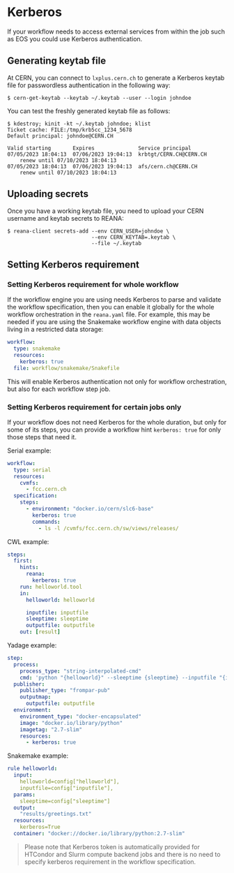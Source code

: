 # Kerberos

If your workflow needs to access external services from within the job such as
EOS you could use Kerberos authentication.

## Generating keytab file

At CERN, you can connect to `lxplus.cern.ch` to generate a Kerberos keytab
file for passwordless authentication in the following way:

```console
$ cern-get-keytab --keytab ~/.keytab --user --login johndoe
```

You can test the freshly generated keytab file as follows:

```console
$ kdestroy; kinit -kt ~/.keytab johndoe; klist
Ticket cache: FILE:/tmp/krb5cc_1234_5678
Default principal: johndoe@CERN.CH

Valid starting       Expires              Service principal
07/05/2023 18:04:13  07/06/2023 19:04:13  krbtgt/CERN.CH@CERN.CH
    renew until 07/10/2023 18:04:13
07/05/2023 18:04:13  07/06/2023 19:04:13  afs/cern.ch@CERN.CH
    renew until 07/10/2023 18:04:13
```

## Uploading secrets

Once you have a working keytab file, you need to upload your CERN username
and keytab secrets to REANA:

```{ .console .copy-to-clipboard }
$ reana-client secrets-add --env CERN_USER=johndoe \
                           --env CERN_KEYTAB=.keytab \
                           --file ~/.keytab
```

## Setting Kerberos requirement

### Setting Kerberos requirement for whole workflow

If the workflow engine you are using needs Kerberos to parse and validate the
workflow specification, then you can enable it globally for the whole workflow
orchestration in the `reana.yaml` file. For example, this may be needed if you
are using the Snakemake workflow engine with data objects living in a
restricted data storage:

```yaml hl_lines="4"
workflow:
  type: snakemake
  resources:
    kerberos: true
  file: workflow/snakemake/Snakefile
```

This will enable Kerberos authentication not only for workflow orchestration,
but also for each workflow step job.

### Setting Kerberos requirement for certain jobs only

If your workflow does not need Kerberos for the whole duration, but only for
some of its steps, you can provide a workflow hint `kerberos: true` for only
those steps that need it.

Serial example:

```yaml hl_lines="9"
workflow:
  type: serial
  resources:
    cvmfs:
      - fcc.cern.ch
  specification:
    steps:
      - environment: "docker.io/cern/slc6-base"
        kerberos: true
        commands:
          - ls -l /cvmfs/fcc.cern.ch/sw/views/releases/
```

CWL example:

```yaml hl_lines="5"
steps:
  first:
    hints:
      reana:
        kerberos: true
    run: helloworld.tool
    in:
      helloworld: helloworld

      inputfile: inputfile
      sleeptime: sleeptime
      outputfile: outputfile
    out: [result]
```

Yadage example:

```yaml hl_lines="14"
step:
  process:
    process_type: "string-interpolated-cmd"
    cmd: 'python "{helloworld}" --sleeptime {sleeptime} --inputfile "{inputfile}" --outputfile "{outputfile}"'
  publisher:
    publisher_type: "frompar-pub"
    outputmap:
      outputfile: outputfile
  environment:
    environment_type: "docker-encapsulated"
    image: "docker.io/library/python"
    imagetag: "2.7-slim"
    resources:
      - kerberos: true
```

Snakemake example:

```yaml hl_lines="10"
rule helloworld:
  input:
    helloworld=config["helloworld"],
    inputfile=config["inputfile"],
  params:
    sleeptime=config["sleeptime"]
  output:
    "results/greetings.txt"
  resources:
    kerberos=True
  container: "docker://docker.io/library/python:2.7-slim"
```

> Please note that Kerberos token is automatically provided for HTCondor and
 Slurm compute backend jobs and there is no need to specify kerberos requirement
 in the workflow specification.
